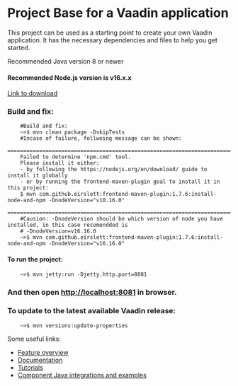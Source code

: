 # Project Base for a Vaadin application

This project can be used as a starting point to create your own Vaadin application.
It has the necessary dependencies and files to help you get started.

Recommended Java version 8 or newer

#### Recommended Node.js version is v16.x.x
[Link to download](https://nodejs.org/en/blog/release/v16.16.0)

### Build and fix:

        #Build and fix:
        ~>$ mvn clean package -DskipTests
        #Incase of failure, follwoing message can be shown:
        ======================================================================================================
        Failed to determine 'npm.cmd' tool.
        Please install it either:
        - by following the https://nodejs.org/en/download/ guide to install it globally
        - or by running the frontend-maven-plugin goal to install it in this project:
        $ mvn com.github.eirslett:frontend-maven-plugin:1.7.6:install-node-and-npm -DnodeVersion="v10.16.0"
        ======================================================================================================
        #Causion: -DnodeVersion should be which version of node you have installed, in this case recomendded is
        # -DnodeVersion=v16.16.0
        ~>$ mvn com.github.eirslett:frontend-maven-plugin:1.7.6:install-node-and-npm -DnodeVersion="v16.16.0"

#### To run the project:  

        ~>$ mvn jetty:run -Djetty.http.port=8081
        
### And then open [http://localhost:8081](http://localhost:8081) in browser.

### To update to the latest available Vaadin release:
        
        ~>$ mvn versions:update-properties

Some useful links:
- [Feature overview](https://vaadin.com/flow)
- [Documentation](https://vaadin.com/docs/flow/Overview.html)
- [Tutorials](https://vaadin.com/tutorials?q=tag:Flow) 
- [Component Java integrations and examples](https://vaadin.com/components)